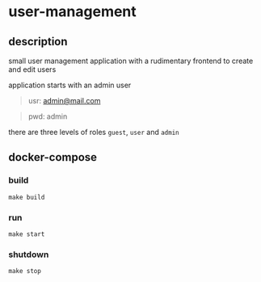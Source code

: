 # user-management

## description
small user management application with a rudimentary frontend to create and edit users

application starts with an admin user

> usr: admin@mail.com

> pwd: admin

there are three levels of roles `guest`, `user` and `admin`

## docker-compose
### build
`make build`

### run
`make start`

### shutdown
`make stop`
